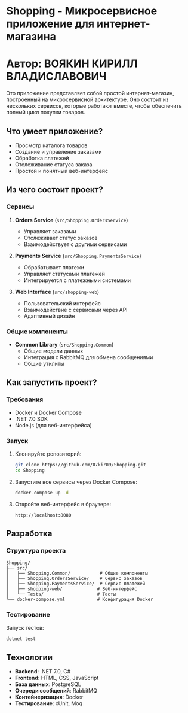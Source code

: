 # Shopping - Микросервисное приложение для интернет-магазина

# Автор: ВОЯКИН КИРИЛЛ ВЛАДИСЛАВОВИЧ

Это приложение представляет собой простой интернет-магазин, построенный на микросервисной архитектуре. Оно состоит из нескольких сервисов, которые работают вместе, чтобы обеспечить полный цикл покупки товаров.

## Что умеет приложение?

- Просмотр каталога товаров
- Создание и управление заказами
- Обработка платежей
- Отслеживание статуса заказа
- Простой и понятный веб-интерфейс

## Из чего состоит проект?

### Сервисы

1. **Orders Service** (`src/Shopping.OrdersService`)
   - Управляет заказами
   - Отслеживает статус заказов
   - Взаимодействует с другими сервисами

2. **Payments Service** (`src/Shopping.PaymentsService`)
   - Обрабатывает платежи
   - Управляет статусами платежей
   - Интегрируется с платежными системами

3. **Web Interface** (`src/shopping-web`)
   - Пользовательский интерфейс
   - Взаимодействие с сервисами через API
   - Адаптивный дизайн

### Общие компоненты

- **Common Library** (`src/Shopping.Common`)
   - Общие модели данных
   - Интеграция с RabbitMQ для обмена сообщениями
   - Общие утилиты

## Как запустить проект?

### Требования

- Docker и Docker Compose
- .NET 7.0 SDK
- Node.js (для веб-интерфейса)

### Запуск

1. Клонируйте репозиторий:
   ```bash
   git clone https://github.com/07kir09/Shopping.git
   cd Shopping
   ```

2. Запустите все сервисы через Docker Compose:
   ```bash
   docker-compose up -d
   ```

3. Откройте веб-интерфейс в браузере:
   ```
   http://localhost:8080
   ```

## Разработка

### Структура проекта

```
Shopping/
├── src/
│   ├── Shopping.Common/           # Общие компоненты
│   ├── Shopping.OrdersService/    # Сервис заказов
│   ├── Shopping.PaymentsService/  # Сервис платежей
│   ├── shopping-web/             # Веб-интерфейс
│   └── Tests/                    # Тесты
└── docker-compose.yml            # Конфигурация Docker
```

### Тестирование

Запуск тестов:
```bash
dotnet test
```

## Технологии

- **Backend**: .NET 7.0, C#
- **Frontend**: HTML, CSS, JavaScript
- **База данных**: PostgreSQL
- **Очереди сообщений**: RabbitMQ
- **Контейнеризация**: Docker
- **Тестирование**: xUnit, Moq
